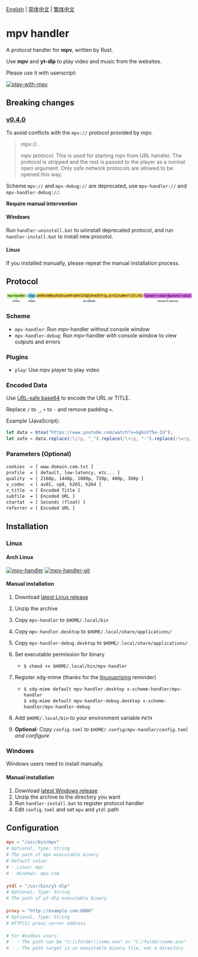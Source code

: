 [English][readme-en] | [简体中文][readme-zh-hans] | [繁体中文][readme-zh-hant]

[readme-en]: https://github.com/akiirui/mpv-handler/blob/main/README.md
[readme-zh-hans]: https://github.com/akiirui/mpv-handler/blob/main/README.zh-Hans.md
[readme-zh-hant]: https://github.com/akiirui/mpv-handler/blob/main/README.zh-Hant.md

# mpv handler

A protocol handler for **mpv**, written by Rust.

Use **mpv** and **yt-dlp** to play video and music from the websites.

Please use it with userscript:

[![play-with-mpv][badges-play-with-mpv]][greasyfork-play-with-mpv]

## Breaking changes

### [v0.4.0][v0.4.0]

To avoid conflicts with the `mpv://` protocol provided by mpv.

> mpv://...
>
> mpv protocol. This is used for starting mpv from URL handler. The protocol is stripped and the rest is passed to the player as a normal open argument. Only safe network protocols are allowed to be opened this way.

Scheme `mpv://` and `mpv-debug://` are deprecated, use `mpv-handler://` and `mpv-handler-debug://`.

**Require manual intervention**

#### Windows

Run `handler-uninstall.bat` to uninstall deprecated protocol, and run `handler-install.bat` to install new procotol.

#### Linux

If you installed manually, please repeat the manual installation process.

## Protocol

![](share/proto.png)

### Scheme

- `mpv-handler`: Run mpv-handler without console window
- `mpv-handler-debug`: Run mpv-handler with console window to view outputs and errors

### Plugins

- `play`: Use mpv player to play video

### Encoded Data

Use [URL-safe base64][rfc-base64-url] to encode the URL or TITLE.

Replace `/` to `_`, `+` to `-` and remove padding `=`.

Example (JavaScript):

```javascript
let data = btoa("https://www.youtube.com/watch?v=Ggkn2f5e-IU");
let safe = data.replace(/\//g, "_").replace(/\+/g, "-").replace(/\=/g, "");
```

### Parameters (Optional)

```
cookies  = [ www.domain.com.txt ]
profile  = [ default, low-latency, etc... ]
quality  = [ 2160p, 1440p, 1080p, 720p, 480p, 360p ]
v_codec  = [ av01, vp9, h265, h264 ]
v_title  = [ Encoded Title ]
subfile  = [ Encoded URL ]
startat  = [ Seconds (float) ]
referrer = [ Encoded URL ]
```

## Installation

### Linux

#### Arch Linux

[![mpv-handler][badges-aur]][download-aur]
[![mpv-handler-git][badges-aur-git]][download-aur-git]

#### Manual installation

1. Download [latest Linux release][download-linux]
2. Unzip the archive
3. Copy `mpv-handler` to `$HOME/.local/bin`
4. Copy `mpv-handler.desktop` to `$HOME/.local/share/applications/`
5. Copy `mpv-handler-debug.desktop` to `$HOME/.local/share/applications/`
6. Set executable permission for binary

   - ```
     $ chmod +x $HOME/.local/bin/mpv-handler
     ```

7. Register xdg-mime (thanks for the [linuxuprising][linuxuprising] reminder)

   - ```
     $ xdg-mime default mpv-handler.desktop x-scheme-handler/mpv-handler
     $ xdg-mime default mpv-handler-debug.desktop x-scheme-handler/mpv-handler-debug
     ```

8. Add `$HOME/.local/bin` to your environment variable `PATH`
9. **Optional**: _Copy `config.toml` to `$HOME/.config/mpv-handler/config.toml` and configure_

### Windows

Windows users need to install manually.

#### Manual installation

1. Download [latest Windows release][download-windows]
2. Unzip the archive to the directory you want
3. Run `handler-install.bat` to register protocol handler
4. Edit `config.toml` and set `mpv` and `ytdl` path

## Configuration

```toml
mpv = "/usr/bin/mpv"
# Optional, Type: String
# The path of mpv executable binary
# Default value:
# - Linux: mpv
# - Windows: mpv.com

ytdl = "/usr/bin/yt-dlp"
# Optional, Type: String
# The path of yt-dlp executable binary

proxy = "http://example.com:8080"
# Optional, Type: String
# HTTP(S) proxy server address

# For Windows users:
#   - The path can be "C:\\folder\\some.exe" or "C:/folder/some.exe"
#   - The path target is an executable binary file, not a directory
```

[v0.4.0]: https://github.com/akiirui/mpv-handler/releases/tag/v0.4.0
[rfc-base64-url]: https://datatracker.ietf.org/doc/html/rfc4648#section-5
[badges-aur-git]: https://img.shields.io/aur/version/mpv-handler-git?style=for-the-badge&logo=archlinux&label=mpv-handler-git
[badges-aur]: https://img.shields.io/aur/version/mpv-handler?style=for-the-badge&logo=archlinux&label=mpv-handler
[badges-play-with-mpv]: https://img.shields.io/greasyfork/v/416271?style=for-the-badge&logo=greasyfork&label=play-with-mpv
[download-aur-git]: https://aur.archlinux.org/packages/mpv-handler-git/
[download-aur]: https://aur.archlinux.org/packages/mpv-handler/
[download-linux]: https://github.com/akiirui/mpv-handler/releases/latest/download/mpv-handler-linux-amd64.zip
[download-macos]: https://github.com/akiirui/mpv-handler/releases/latest/download/mpv-handler-macos-amd64.zip
[download-windows]: https://github.com/akiirui/mpv-handler/releases/latest/download/mpv-handler-windows-amd64.zip
[greasyfork-play-with-mpv]: https://greasyfork.org/scripts/416271-play-with-mpv
[linuxuprising]: https://www.linuxuprising.com/2021/07/open-youtube-and-more-videos-from-your.html
